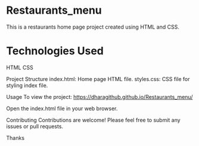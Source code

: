 # Restaurants_menu

This is a restaurants home page project created using HTML and CSS. 

# Technologies Used
HTML
CSS

Project Structure
index.html: Home page HTML file.
styles.css: CSS file for styling index file.

Usage
To view the project: https://dharagithub.github.io/Restaurants_menu/

Open the index.html file in your web browser.

Contributing
Contributions are welcome! Please feel free to submit any issues or pull requests.

Thanks
